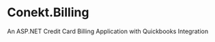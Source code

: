 Conekt.Billing
==============

An ASP.NET Credit Card Billing Application with Quickbooks Integration
